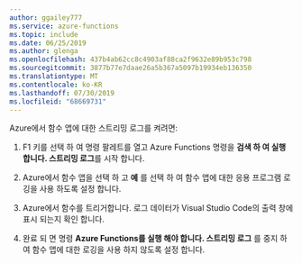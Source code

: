 ```yaml
---
author: ggailey777
ms.service: azure-functions
ms.topic: include
ms.date: 06/25/2019
ms.author: glenga
ms.openlocfilehash: 437b4ab62cc8c4903af88ca2f9632e89b953c798
ms.sourcegitcommit: 3877b77e7daae26a5b367a5097b19934eb136350
ms.translationtype: MT
ms.contentlocale: ko-KR
ms.lasthandoff: 07/30/2019
ms.locfileid: "68669731"
---
```

Azure에서 함수 앱에 대한 스트리밍 로그를 켜려면:

1. F1 키를 선택 하 여 명령 팔레트를 열고 Azure Functions 명령을 **검색 하 여 실행 합니다. 스트리밍 로그**를 시작 합니다.

1. Azure에서 함수 앱을 선택 하 고 **예** 를 선택 하 여 함수 앱에 대한 응용 프로그램 로깅을 사용 하도록 설정 합니다.

1. Azure에서 함수를 트리거합니다. 로그 데이터가 Visual Studio Code의 출력 창에 표시 되는지 확인 합니다.

1. 완료 되 면 명령 **Azure Functions를 실행 해야 합니다. 스트리밍 로그** 를 중지 하 여 함수 앱에 대한 로깅을 사용 하지 않도록 설정 합니다.